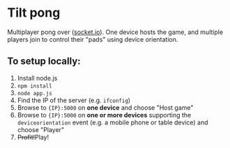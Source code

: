 # Tilt pong

Multiplayer pong over ([socket.io](http://socket.io)).
One device hosts the game, and multiple players join to control their "pads" using device orientation.

## To setup locally:

1. Install node.js
2. `npm install`
3. `node app.js`
4. Find the IP of the server (e.g. `ifconfig`)
5. Browse to `{IP}:5000` on **one device** and choose "Host game"
6. Browse to `{IP}:5000` on **one or more devices** supporting the `deviceorientation` event (e.g. a mobile phone or table device) and choose "Player"
7. ~~Profit!~~Play!
